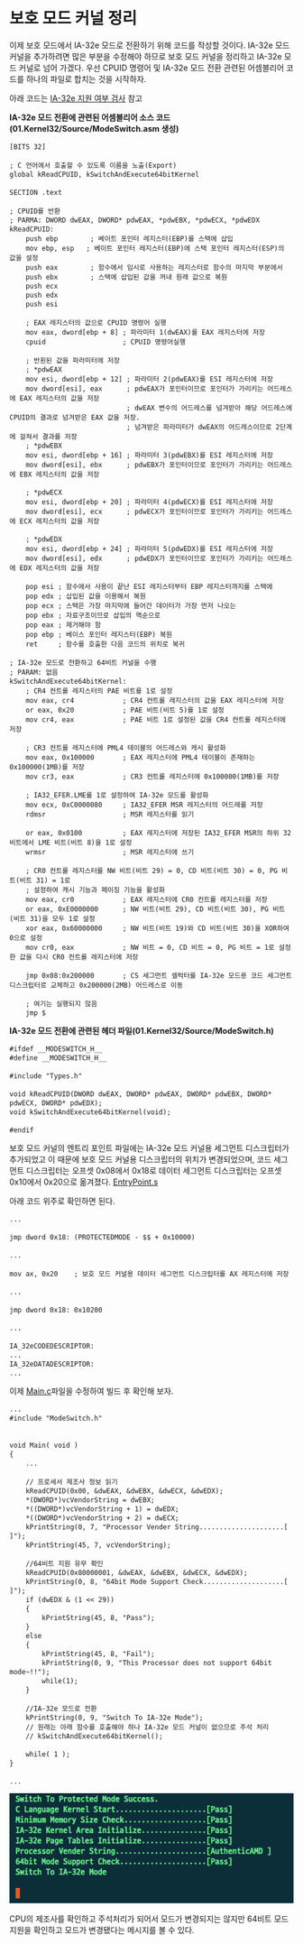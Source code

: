 # 보호 모드 커널 정리

이제 보호 모드에서 IA-32e 모드로 전환하기 위해 코드를 작성할 것이다. IA-32e 모드 커널을 추가하려면 많은 부분을 수정해야 하므로 보호 모드 커널을 정리하고 IA-32e 모드 커널로 넘어 가겠다.
우선 CPUID 명령어 및 IA-32e 모드 전환 관련된 어셈블리어 코드를 하나의 파일로 합치는 것을 시작하자.

아래 코드는 <a href="https://knero.github.io/#/contents?path=/contents/dev/2020/04/24/os-study-22.md" target="_blank">IA-32e 지원 여부 검사</a> 참고

**IA-32e 모드 전환에 관련된 어셈블리어 소스 코드(01.Kernel32/Source/ModeSwitch.asm 생성)**
```
[BITS 32]

; C 언어에서 호출할 수 있도록 이름을 노출(Export)
global kReadCPUID, kSwitchAndExecute64bitKernel

SECTION .text

; CPUID를 반환
; PARMA: DWORD dwEAX, DWORD* pdwEAX, *pdwEBX, *pdwECX, *pdwEDX
kReadCPUID:
    push ebp        ; 베이트 포인터 레지스터(EBP)를 스택에 삽입
    mov ebp, esp   ; 베이트 포인터 레지스터(EBP)에 스택 포인터 레지스터(ESP)의 값을 설정
    push eax        ; 함수에서 임시로 사용하는 레지스터로 함수의 마지막 부분에서
    push ebx        ; 스택에 삽입된 값을 꺼내 원래 값으로 복원
    push ecx
    push edx
    push esi

    ; EAX 레지스터의 값으로 CPUID 명령어 실행
    mov eax, dword[ebp + 8] ; 파라미터 1(dwEAX)를 EAX 레지스터에 저장
    cpuid                   ; CPUID 명령어실행

    ; 반횐된 값을 파라미터에 저장
    ; *pdwEAX
    mov esi, dword[ebp + 12] ; 파라미터 2(pdwEAX)를 ESI 레지스터에 저장
    mov dword[esi], eax      ; pdwEAX가 포인터이므로 포인터가 가리키는 어드레스에 EAX 레지스터의 값을 저장
                             ; dwEAX 변수의 어드레스를 넘겨받아 해당 어드레스에 CPUID의 결과로 넘겨받은 EAX 값을 저장.
                             ; 넘겨받은 파라미터가 dwEAX의 어드레스이므로 2단계에 걸쳐서 결과를 저장
    ; *pdwEBX
    mov esi, dword[ebp + 16] ; 파라미터 3(pdwEBX)를 ESI 레지스터에 저장
    mov dword[esi], ebx      ; pdwEBX가 포인터이므로 포인터가 가리키는 어드레스에 EBX 레지스터의 값을 저장

    ; *pdwECX
    mov esi, dword[ebp + 20] ; 파라미터 4(pdwECX)를 ESI 레지스터에 저장
    mov dword[esi], ecx      ; pdwECX가 포인터이므로 포인터가 가리키는 어드레스에 ECX 레지스터의 값을 저장

    ; *pdwEDX
    mov esi, dword[ebp + 24] ; 파라미터 5(pdwEDX)를 ESI 레지스터에 저장
    mov dword[esi], edx      ; pdwEDX가 포인터이므로 포인터가 가리키는 어드레스에 EDX 레지스터의 값을 저장

    pop esi ; 함수에서 사용이 끝난 ESI 레지스터부터 EBP 레지스터까지를 스택에
    pop edx ; 삽입된 값을 이용해서 복원
    pop ecx ; 스택은 가장 마지막에 들어간 데이터가 가장 먼저 나오는
    pop ebx ; 자료구조이므로 삽입의 역순으로
    pop eax ; 제거해야 함
    pop ebp ; 베이스 포인터 레지스터(EBP) 복원
    ret     ; 함수를 호출한 다음 코드의 위치로 복귀

; IA-32e 모드로 전환하고 64비트 커널을 수행
; PARAM: 없음
kSwitchAndExecute64bitKernel:
    ; CR4 컨트롤 레지스터의 PAE 비트를 1로 설정
    mov eax, cr4            ; CR4 컨트롤 레지스터의 값을 EAX 레지스터에 저장
    or eax, 0x20            ; PAE 비트(비트 5)를 1로 설정
    mov cr4, eax            ; PAE 비트 1로 설정된 값을 CR4 컨트롤 레지스터에 저장

    ; CR3 컨트롤 레지스터에 PML4 테이블의 어드레스와 캐시 활성화
    mov eax, 0x100000       ; EAX 레지스터에 PML4 테이블이 존재하는 0x100000(1MB)를 저장
    mov cr3, eax            ; CR3 컨트롤 레지스터에 0x100000(1MB)를 저장

    ; IA32_EFER.LME를 1로 설정하여 IA-32e 모드를 활성화
    mov ecx, 0xC0000080     ; IA32_EFER MSR 레지스터의 어드레를 저장
    rdmsr                   ; MSR 레지스터를 읽기

    or eax, 0x0100          ; EAX 레지스터에 저장된 IA32_EFER MSR의 하위 32비트에서 LME 비트(비트 8)을 1로 설정
    wrmsr                   ; MSR 레지스터에 쓰기

    ; CR0 컨트롤 레지스터를 NW 비트(비트 29) = 0, CD 비트(비트 30) = 0, PG 비트(비트 31) = 1로 
    ; 설정하여 캐시 기능과 페이징 기능을 활성화
    mov eax, cr0            ; EAX 레지스터에 CR0 컨트롤 레지스터를 저장
    or eax, 0xE0000000      ; NW 비트(비트 29), CD 비트(비트 30), PG 비트(비트 31)을 모두 1로 설정
    xor eax, 0x60000000     ; NW 비트(비트 19)와 CD 비트(비트 30)을 XOR하여 0으로 설정
    mov cr0, eax            ; NW 비트 = 0, CD 비트 = 0, PG 비트 = 1로 설정한 값을 다시 CR0 컨트롤 레지스터에 저장

    jmp 0x08:0x200000       ; CS 세그먼트 셀럭터를 IA-32e 모드용 코드 세그먼트 디스크립터로 교체하고 0x200000(2MB) 어드레스로 이동

    ; 여기는 실행되지 않음
    jmp $
```

**IA-32e 모드 전환에 관련된 헤더 파일(01.Kernel32/Source/ModeSwitch.h)**
```
#ifdef __MODESWITCH_H__
#define __MODESWITCH_H__

#include "Types.h"

void kReadCPUID(DWORD dwEAX, DWORD* pdwEAX, DWORD* pdwEBX, DWORD* pdwECX, DWORD* pdwEDX);
void kSwitchAndExecute64bitKernel(void);

#endif
```

보호 모드 커널의 엔트리 포인트 파일에는 IA-32e 모드 커널용 세그먼트 디스크립터가 추가되었고 이 때문에 보호 모드 커널용 디스크립터의 위치가 변경되었으며,
코드 세그먼트 디스크립터는 오프셋 0x08에서 0x18로 데이터 세그먼트 디스크립터는 오프셋 0x10에서 0x20으로 옮겨졌다.
[EntryPoint.s](https://github.com/KNero/os-study/blob/master/01.Kernel32/Source/EntryPoint.s)

아래 코드 위주로 확인하면 된다.
```
...

jmp dword 0x18: (PROTECTEDMODE - $$ + 0x10000)

...

mov ax, 0x20    ; 보호 모드 커널용 데이터 세그먼트 디스크립터를 AX 레지스터에 저장

...

jmp dword 0x18: 0x10200

...

IA_32eCODEDESCRIPTOR:
...
IA_32eDATADESCRIPTOR:
...
```

이제 [Main.c](https://github.com/KNero/os-study/blob/master/01.Kernel32/Source/Main.c)파일을 수정하여 빌드 후 확인해 보자.
```
...
#include "ModeSwitch.h"


void Main( void )
{
	...

	// 프로세서 제조사 정보 읽기
	kReadCPUID(0x00, &dwEAX, &dwEBX, &dwECX, &dwEDX);
	*(DWORD*)vcVendorString = dwEBX;
	*((DWORD*)vcVendorString + 1) = dwEDX;
	*((DWORD*)vcVendorString + 2) = dwECX;
	kPrintString(0, 7, "Processor Vender String.....................[             ]");
	kPrintString(45, 7, vcVendorString);

	//64비트 지원 유무 확인
	kReadCPUID(0x80000001, &dwEAX, &dwEBX, &dwECX, &dwEDX);
	kPrintString(0, 8, "64bit Mode Support Check....................[    ]");
	if (dwEDX & (1 << 29))
	{
		kPrintString(45, 8, "Pass");
	}
	else
	{
		kPrintString(45, 8, "Fail");
		kPrintString(0, 9, "This Processor does not support 64bit mode~!!");
		while(1);
	}

	//IA-32e 모드로 전환
	kPrintString(0, 9, "Switch To IA-32e Mode");
	// 원래는 아래 함수를 호출해야 하나 IA-32e 모드 커널이 없으므로 주석 처리
	// kSwitchAndExecute64bitKernel();

	while( 1 );
}

...
```
![prepare ia-32e switch](/contents/dev/2020/05/06/image/os-study-25-1.png)

CPU의 제조사를 확인하고 주석처리가 되어서 모드가 변경되지는 않지만 64비트 모드 지원을 확인하고 모드가 변경됐다는 메시지를 볼 수 있다.